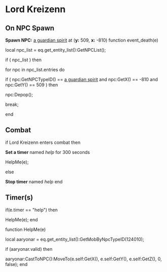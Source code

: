 # Lord Kreizenn




## On NPC Spawn

**Spawn NPC:**  [a guardian spirit](/npc/124157) at (**y:** 509, **x:** -810)
function event_death(e)


local npc_list = eq.get_entity_list():GetNPCList();



if ( npc_list ) then


for npc in npc_list.entries do



if ( npc:GetNPCTypeID() ==  [a guardian spirit](/npc/124157) and npc:GetX() == -810 and npc:GetY() == 509 ) then




npc:Depop();




break;



end



## Combat


if  Lord Kreizenn enters combat  then


**Set a timer** named *help* for 300 seconds


HelpMe(e);

else


**Stop timer** named *help*
end



## Timer(s)

if(e.timer == "help") then


HelpMe(e);
end

function HelpMe(e)

local aaryonar = eq.get_entity_list():GetMobByNpcTypeID(124010);



if (aaryonar.valid) then


aaryonar:CastToNPC():MoveTo(e.self:GetX(), e.self:GetY(), e.self:GetZ(), 0, false);
end
